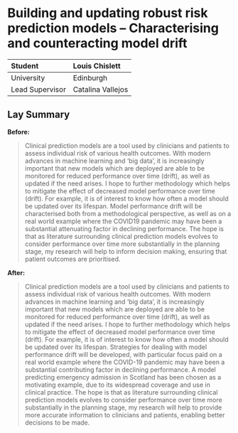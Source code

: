 # Building and updating robust risk prediction models – Characterising and counteracting model drift


| Student | Louis Chislett |
| :------ | :---------------------- |
| University | Edinburgh |
| Lead Supervisor | Catalina Vallejos |

## Lay Summary

**Before:** 

> Clinical prediction models are a tool used by clinicians and patients to assess individual risk of various health outcomes. With modern advances in machine learning and ‘big data’, it is increasingly important that new models which are deployed are able to be monitored for reduced performance over time (drift), as well as updated if the need arises. I hope to further methodology which helps to mitigate the effect of decreased model performance over time (drift). For example, it is of interest to know how often a model should be updated over its lifespan. Model performance drift will be characterised both from a methodological perspective, as well as on a real world example where the COVID19 pandemic may have been a substantial attenuating factor in declining performance. The hope is that as literature surrounding clinical prediction models evolves to consider performance over time more substantially in the planning stage, my research will help to inform decision making, ensuring that patient outcomes are prioritised.

**After:**

> Clinical prediction models are a tool used by clinicians and patients to assess individual risk of various health outcomes. With modern advances in machine learning and ‘big data’, it is increasingly important that new models which are deployed are able to be monitored for reduced performance over time (drift), as well as updated if the need arises. I hope to further methodology which helps to mitigate the effect of decreased model performance over time (drift). For example, it is of interest to know how often a model should be updated over its lifespan. Strategies for dealing with model performance drift will be developed, with particular focus paid on a real world example where the COVID-19 pandemic may have been a substantial contributing factor in declining performance. A model predicting emergency admission in Scotland has been chosen as a motivating example, due to its widespread coverage and use in clinical practice. The hope is that as literature surrounding clinical prediction models evolves to consider performance over time more substantially in the planning stage, my research will help to provide more accurate information to clinicians and patients, enabling better decisions to be made.
